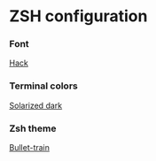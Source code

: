 # ZSH configuration

### Font
[Hack](https://github.com/chrissimpkins/Hack)

### Terminal colors
[Solarized dark](http://ethanschoonover.com/solarized)

### Zsh theme
[Bullet-train](https://github.com/caiogondim/bullet-train-oh-my-zsh-theme)
